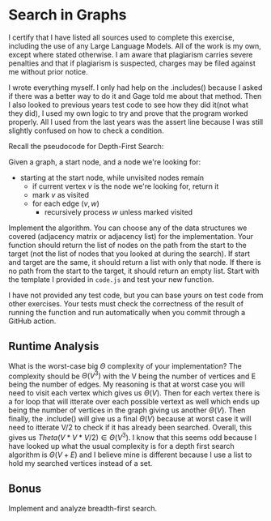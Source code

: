 # Search in Graphs
I certify that I have listed all sources used to complete this exercise, including the use of any Large Language Models. All of the work is my own, except where stated otherwise. I am aware that plagiarism carries severe penalties and that if plagiarism is suspected, charges may be filed against me without prior notice.

I wrote everything myself. I only had help on the .includes() because I asked if there was a better way to do it and Gage told me about that method. Then I also looked to previous years test code to see how they did it(not what they did), I used my own logic to try and prove that the program worked properly. All I used from the last years was the assert line because I was still slightly confused on how to check a condition.

Recall the pseudocode for Depth-First Search:

Given a graph, a start node, and a node we're looking for:
- starting at the start node, while unvisited nodes remain
    - if current vertex $v$ is the node we're looking for, return it
    - mark $v$ as visited
    - for each edge $(v,w)$
        - recursively process $w$ unless marked visited

Implement the algorithm. You can choose any of the data structures we covered
(adjacency matrix or adjacency list) for the implementation. Your function
should return the list of nodes on the path from the start to the target (not
the list of nodes that you looked at during the search). If start and target are
the same, it should return a list with only that node. If there is no path from
the start to the target, it should return an empty list. Start with the template
I provided in `code.js` and test your new function.

I have not provided any test code, but you can base yours on test code from
other exercises. Your tests must check the correctness of the result of running
the function and run automatically when you commit through a GitHub action.

## Runtime Analysis

What is the worst-case big $\Theta$ complexity of your implementation? 
The complexity should be $\Theta(V^3)$  with the V being the number of vertices
and E being the number of edges. My reasoning is that at worst case you will need
to visit each vertex which gives us $\Theta(V)$. Then for each vertex there is 
a for loop that will itterate over each possible vertext as well which ends up being
the number of vertices in the graph giving us another $\Theta(V)$. Then finally, the
.include() will give us a final $\Theta(V)$ because at worst case it will need to itterate
V/2 to check if it has already been searched. Overall, this gives us $Theta(V * V * V/2) \in \Theta(V^3)$.
I know that this seems odd because I have looked up what the usual complexity is for
a depth first search algorithm is $\Theta(V + E)$ and I believe mine is different because
I use a list to hold my searched vertices instead of a set.

## Bonus

Implement and analyze breadth-first search.
